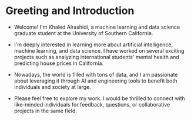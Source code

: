 # Greeting and Introduction
- Welcome! I'm Khaled Alrashidi, a machine learning and data science graduate student at the University of Southern California.

- I'm deeply interested in learning more about artificial intelligence, machine learning, and data science. I have worked on several exciting projects such as analyzing international students' mental health and predicting house prices in California.

- Nowadays, the world is filled with tons of data, and I am passionate about leveraging it through AI and engineering tools to benefit both individuals and society at large. 

- Please feel free to explore my work. I would be thrilled to connect with like-minded individuals for feedback, questions, or collaborative projects in the same field.
<!---
KhaledAlrashi1/KhaledAlrashi1 is a ✨ special ✨ repository because its `README.md` (this file) appears on your GitHub profile.
You can click the Preview link to take a look at your changes.
--->
